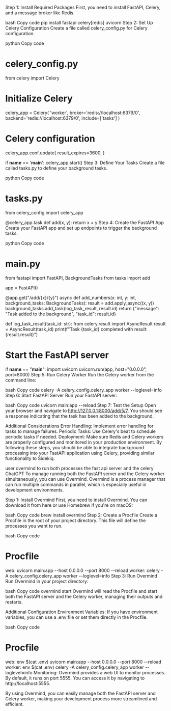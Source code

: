 Step 1: Install Required Packages
First, you need to install FastAPI, Celery, and a message broker like Redis.

bash
Copy code
pip install fastapi celery[redis] uvicorn
Step 2: Set Up Celery Configuration
Create a file called celery_config.py for Celery configuration.

python
Copy code
# celery_config.py
from celery import Celery

# Initialize Celery
celery_app = Celery(
    'worker',
    broker='redis://localhost:6379/0',
    backend='redis://localhost:6379/0',
    include=['tasks']
)

# Celery configuration
celery_app.conf.update(
    result_expires=3600,
)

if __name__ == '__main__':
    celery_app.start()
Step 3: Define Your Tasks
Create a file called tasks.py to define your background tasks.

python
Copy code
# tasks.py
from celery_config import celery_app

@celery_app.task
def add(x, y):
    return x + y
Step 4: Create the FastAPI App
Create your FastAPI app and set up endpoints to trigger the background tasks.

python
Copy code
# main.py
from fastapi import FastAPI, BackgroundTasks
from tasks import add

app = FastAPI()

@app.get("/add/{x}/{y}")
async def add_numbers(x: int, y: int, background_tasks: BackgroundTasks):
    result = add.apply_async((x, y))
    background_tasks.add_task(log_task_result, result.id)
    return {"message": "Task added to the background", "task_id": result.id}

def log_task_result(task_id: str):
    from celery.result import AsyncResult
    result = AsyncResult(task_id)
    print(f"Task {task_id} completed with result: {result.result}")

# Start the FastAPI server
if __name__ == "__main__":
    import uvicorn
    uvicorn.run(app, host="0.0.0.0", port=8000)
Step 5: Run Celery Worker
Run the Celery worker from the command line:

bash
Copy code
celery -A celery_config.celery_app worker --loglevel=info
Step 6: Start FastAPI Server
Run your FastAPI server:

bash
Copy code
uvicorn main:app --reload
Step 7: Test the Setup
Open your browser and navigate to http://127.0.0.1:8000/add/5/7. You should see a response indicating that the task has been added to the background.

Additional Considerations
Error Handling: Implement error handling for tasks to manage failures.
Periodic Tasks: Use Celery's beat to schedule periodic tasks if needed.
Deployment: Make sure Redis and Celery workers are properly configured and monitored in your production environment.
By following these steps, you should be able to integrate background processing into your FastAPI application using Celery, providing similar functionality to Sidekiq.

user overmind to run both processes the fast api server and the celery
ChatGPT
To manage running both the FastAPI server and the Celery worker simultaneously, you can use Overmind. Overmind is a process manager that can run multiple commands in parallel, which is especially useful in development environments.

Step 1: Install Overmind
First, you need to install Overmind. You can download it from here or use Homebrew if you're on macOS:

bash
Copy code
brew install overmind
Step 2: Create a Procfile
Create a Procfile in the root of your project directory. This file will define the processes you want to run.

bash
Copy code
# Procfile
web: uvicorn main:app --host 0.0.0.0 --port 8000 --reload
worker: celery -A celery_config.celery_app worker --loglevel=info
Step 3: Run Overmind
Run Overmind in your project directory:

bash
Copy code
overmind start
Overmind will read the Procfile and start both the FastAPI server and the Celery worker, managing their outputs and restarts.

Additional Configuration
Environment Variables: If you have environment variables, you can use a .env file or set them directly in the Procfile.

bash
Copy code
# Procfile
web: env $(cat .env) uvicorn main:app --host 0.0.0.0 --port 8000 --reload
worker: env $(cat .env) celery -A celery_config.celery_app worker --loglevel=info
Monitoring: Overmind provides a web UI to monitor processes. By default, it runs on port 5555. You can access it by navigating to http://localhost:5555.

By using Overmind, you can easily manage both the FastAPI server and Celery worker, making your development process more streamlined and efficient.